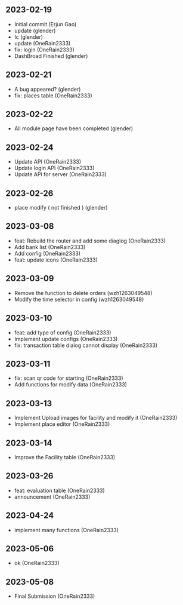 ## 2023-02-19

* Initial commit (Erjun Gao)
* update (glender)
* Ic (glender)
* update (OneRain2333)
* fix: login (OneRain2333)
* DashBroad Finished (glender)

## 2023-02-21

* A bug appeared? (glender)
* fix: places table (OneRain2333)

## 2023-02-22

* All module page have been completed (glender)

## 2023-02-24

* Update API (OneRain2333)
* Update login API (OneRain2333)
* Update API for server (OneRain2333)

## 2023-02-26

* place modify ( not finished ) (glender)

## 2023-03-08

* feat: Rebuild the router and add some diaglog (OneRain2333)
* Add bank list (OneRain2333)
* Add config (OneRain2333)
* feat: update icons (OneRain2333)

## 2023-03-09

* Remove the function to delete orders (wzh1263049548)
* Modify the time selector in config (wzh1263049548)

## 2023-03-10

* feat: add type of config (OneRain2333)
* Implement update configs (OneRain2333)
* fix: transaction table dialog cannot display (OneRain2333)

## 2023-03-11

* fix: scan qr code for starting (OneRain2333)
* Add functions for modify data (OneRain2333)

## 2023-03-13

* Implement Upload images for facility and modify it (OneRain2333)
* Implement place editor (OneRain2333)

## 2023-03-14

* Improve the Facility table (OneRain2333)

## 2023-03-26

* feat: evaluation table (OneRain2333)
* announcement (OneRain2333)

## 2023-04-24

* implement many functions (OneRain2333)

## 2023-05-06

* ok (OneRain2333)

## 2023-05-08

* Final Submission (OneRain2333)
